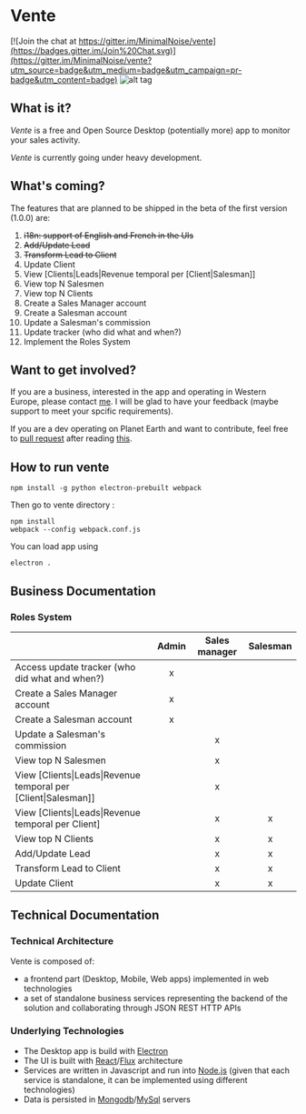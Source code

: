 # Vente

[![Join the chat at https://gitter.im/MinimalNoise/vente](https://badges.gitter.im/Join%20Chat.svg)](https://gitter.im/MinimalNoise/vente?utm_source=badge&utm_medium=badge&utm_campaign=pr-badge&utm_content=badge)
![alt tag](https://travis-ci.org/MinimalNoise/vente.svg?branch=master)

## What is it?

*Vente* is a free and Open Source Desktop (potentially more) app to monitor your sales activity.

*Vente* is currently going under heavy development.

## What's coming?

The features that are planned to be shipped in the beta of the first version (1.0.0) are:

1. ~~i18n: support of English and French in the UIs~~
2. ~~Add/Update Lead~~
3. ~~Transform Lead to Client~~
4. Update Client
5. View [Clients|Leads|Revenue temporal per [Client|Salesman]]
6. View top N Salesmen
7. View top N Clients
8. Create a Sales Manager account
9. Create a Salesman account
10. Update a Salesman's commission
11. Update tracker (who did what and when?)
12. Implement the Roles System

## Want to get involved?

If you are a business, interested in the app and operating in Western Europe, please contact [me](https://github.com/MayasHaddad). I will be glad to have your feedback (maybe support to meet your spcific requirements).

If you are a dev operating on Planet Earth and want to contribute, feel free to [pull request](https://github.com/MinimalNoise/vente/pulls) after reading [this](https://github.com/MinimalNoise/vente#technical-documentation).

## How to run vente
```
npm install -g python electron-prebuilt webpack
```
Then go to vente directory :
```
npm install
webpack --config webpack.conf.js
```
You can load app using
```
electron .
```
## Business Documentation
### Roles System

||Admin|Sales manager|Salesman
|---|:---:|:---:|:---:
|Access update tracker (who did what and when?)|x|||
|Create a Sales Manager account|x|||
|Create a Salesman account|x|||
|Update a Salesman's commission||x||
|View top N Salesmen ||x||
|View [Clients\|Leads\|Revenue temporal per [Client\|Salesman]]||x||
|View [Clients\|Leads\|Revenue temporal per Client]||x|x|
|View top N Clients||x|x|
|Add/Update Lead||x|x|
|Transform Lead to Client||x|x|
|Update Client||x|x|

## Technical Documentation
### Technical Architecture
Vente is composed of:
* a frontend part (Desktop, Mobile, Web apps) implemented in web technologies
* a set of standalone business services representing the backend of the solution and collaborating through JSON REST HTTP APIs

### Underlying Technologies
* The Desktop app is build with [Electron](http://electron.atom.io/)
* The UI is built with [React](https://facebook.github.io/react/)/[Flux](https://facebook.github.io/flux/) architecture
* Services are written in Javascript and run into [Node.js](https://nodejs.org/) (given that each service is standalone, it can be implemented using different technologies)
* Data is persisted in [Mongodb](https://www.mongodb.org/)/[MySql](https://www.mysql.com/) servers
